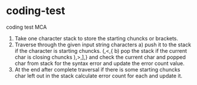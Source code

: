 # coding-test
coding test MCA


1) Take one character stack to store the starting chuncks or brackets.
2) Traverse through the given input string characters
  a) push it to the stack if the character is starting chuncks. (,<,{ 
  b) pop the stack if the current char is closing chuncks ),>,],} and check the current char and popped char from stack for the syntax error and update the error count value.
3) At the end after complete traversal if there is some starting chuncks char left out in the stack calculate error count for each and update it.
